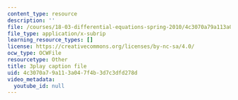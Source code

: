 ```yaml
---
content_type: resource
description: ''
file: /courses/18-03-differential-equations-spring-2010/4c3070a79a113a047f4b3d7c3dfd278d_te6Mplq3DCU.srt
file_type: application/x-subrip
learning_resource_types: []
license: https://creativecommons.org/licenses/by-nc-sa/4.0/
ocw_type: OCWFile
resourcetype: Other
title: 3play caption file
uid: 4c3070a7-9a11-3a04-7f4b-3d7c3dfd278d
video_metadata:
  youtube_id: null
---
```

